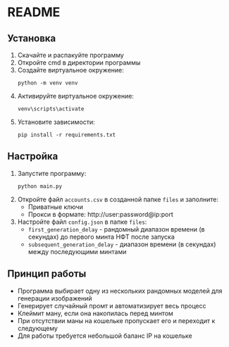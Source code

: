 # README

## Установка

1. Скачайте и распакуйте программу
2. Откройте cmd в директории программы
3. Создайте виртуальное окружение:
   ```
   python -m venv venv
   ```
4. Активируйте виртуальное окружение:
   ```
   venv\scripts\activate
   ```
5. Установите зависимости:
   ```
   pip install -r requirements.txt
   ```

## Настройка

1. Запустите программу:
   ```
   python main.py
   ```
2. Откройте файл `accounts.csv` в созданной папке `files` и заполните:
   - Приватные ключи
   - Прокси в формате: http://user:password@ip:port
3. Настройте файл `config.json` в папке `files`:
   - `first_generation_delay` - рандомный диапазон времени (в секундах) до первого минта НФТ после запуска
   - `subsequent_generation_delay` - диапазон времени (в секундах) между последующими минтами

## Принцип работы

- Программа выбирает одну из нескольких рандомных моделей для генерации изображений
- Генерирует случайный промт и автоматизирует весь процесс
- Клеймит ману, если она накопилась перед минтом
- При отсутствии маны на кошельке пропускает его и переходит к следующему
- Для работы требуется небольшой баланс IP на кошельке
